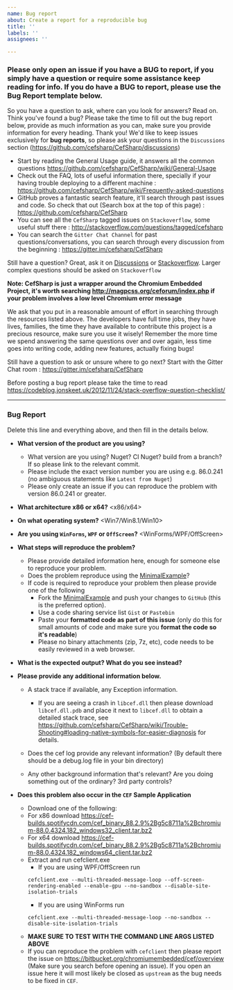 ```yaml
---
name: Bug report
about: Create a report for a reproducible bug
title: ''
labels: ''
assignees: ''

---
```


### Please only open an issue if you have a BUG to report, if you simply have a question or require some assistance keep reading for info. If you do have a BUG to report, please use the Bug Report template below.

So you have a question to ask, where can you look for answers? Read on. Think you've found a bug? Please take the time to fill out the bug report below, provide as much information as you can, make sure you provide information for every heading. Thank you! We'd like to keep issues exclusively for **bug reports**, so please ask your questions in the `Discussions` section (https://github.com/cefsharp/CefSharp/discussions)

- Start by reading the General Usage guide, it answers all the common questions https://github.com/cefsharp/CefSharp/wiki/General-Usage
- Check out the FAQ, lots of useful information there, specially if your having trouble deploying to a different machine : https://github.com/cefsharp/CefSharp/wiki/Frequently-asked-questions
- GitHub proves a fantastic search feature, it'll search through past issues and code. So check that out (Search box at the top of this page) : https://github.com/cefsharp/CefSharp
- You can see all the `CefSharp` tagged issues on `Stackoverflow`, some useful stuff there : http://stackoverflow.com/questions/tagged/cefsharp
- You can search the `Gitter Chat Channel` for past questions/conversations, you can search through every discussion from the beginning : https://gitter.im/cefsharp/CefSharp

Still have a question? Great, ask it on [Discussions](https://github.com/cefsharp/CefSharp/discussions) or [Stackoverflow](http://stackoverflow.com/questions/tagged/cefsharp). Larger complex questions should be asked on `Stackoverflow`

**Note: CefSharp is just a wrapper around the Chromium Embedded Project, it's worth searching http://magpcss.org/ceforum/index.php if your problem involves a low level Chromium error message**

We ask that you put in a reasonable amount of effort in searching through the resources listed above. The developers have full time jobs, they have lives, families, the time they have available to contribute this project is a precious resource, make sure you use it wisely! Remember the more time we spend answering the same questions over and over again, less time goes into writing code, adding new features, actually fixing bugs! 

Still have a question to ask or unsure where to go next? Start with the Gitter Chat room : https://gitter.im/cefsharp/CefSharp

Before posting a bug report please take the time to read https://codeblog.jonskeet.uk/2012/11/24/stack-overflow-question-checklist/

---
### Bug Report
Delete this line and everything above, and then fill in the details below.

- **What version of the product are you using?**
    - What version are you using? Nuget? CI Nuget? build from a branch? If so please link to the relevant commit.
	- Please include the exact version number you are using e.g. 86.0.241 (no ambiguous statements like `Latest from Nuget`)
    - Please only create an issue if you can reproduce the problem with version 86.0.241 or greater.

- **What architecture x86 or x64?**
    <x86/x64>
    
- **On what operating system?**
    <Win7/Win8.1/Win10>

- **Are you using `WinForms`, `WPF` or `OffScreen`?**
    <WinForms/WPF/OffScreen>
    
- **What steps will reproduce the problem?**
    - Please provide detailed information here, enough for someone else to reproduce your problem. 
    - Does the problem reproduce using the [MinimalExample](https://github.com/cefsharp/CefSharp.MinimalExample)?
    - If code is required to reproduce your problem then please provide one of the following
      - Fork the [MinimalExample](https://github.com/cefsharp/CefSharp.MinimalExample) and push your changes to `GitHub` (this is the preferred option).
      - Use a code sharing service list `Gist` or `Pastebin`
      - Paste your **formatted code as part of this issue** (only do this for small amounts of code and make sure you **format the code so it's readable**)
      - Please no binary attachments (zip, 7z, etc), code needs to be easily reviewed in a web browser.

- **What is the expected output? What do you see instead?**

- **Please provide any additional information below.**
    - A stack trace if available, any Exception information.
      - If you are seeing a crash in `libcef.dll` then please download `libcef.dll.pdb` and place it next to `libcef.dll` to obtain a detailed stack trace, see https://github.com/cefsharp/CefSharp/wiki/Trouble-Shooting#loading-native-symbols-for-easier-diagnosis for details.

    - Does the cef log provide any relevant information? (By default there should be a debug.log file in your bin directory)

    - Any other background information that's relevant? Are you doing something out of the ordinary? 3rd party controls?

- **Does this problem also occur in the `CEF` Sample Application**
    - Download one of the following:
    - For x86 download https://cef-builds.spotifycdn.com/cef_binary_88.2.9%2Bg5c8711a%2Bchromium-88.0.4324.182_windows32_client.tar.bz2
    - For x64 download https://cef-builds.spotifycdn.com/cef_binary_88.2.9%2Bg5c8711a%2Bchromium-88.0.4324.182_windows64_client.tar.bz2
	- Extract and run cefclient.exe
		- If you are using WPF/OffScreen run
		```
		cefclient.exe --multi-threaded-message-loop --off-screen-rendering-enabled --enable-gpu --no-sandbox --disable-site-isolation-trials
		```
		- If you are using WinForms run
		```
		cefclient.exe --multi-threaded-message-loop --no-sandbox --disable-site-isolation-trials
		```
	- **MAKE SURE TO TEST WITH THE COMMAND LINE ARGS LISTED ABOVE**
    - If you can reproduce the problem with `cefclient` then please report the issue on https://bitbucket.org/chromiumembedded/cef/overview (Make sure you search before opening an issue). If you open an issue here it will most likely be closed as `upstream` as the bug needs to be fixed in `CEF`.
